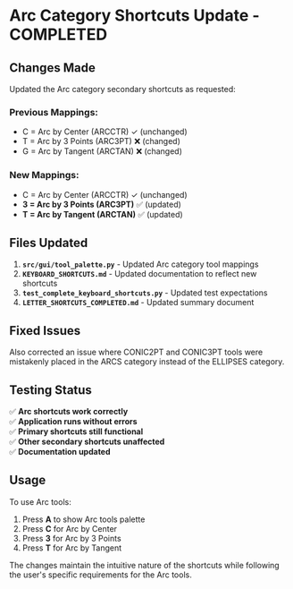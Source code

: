 # Arc Category Shortcuts Update - COMPLETED

## Changes Made

Updated the Arc category secondary shortcuts as requested:

### Previous Mappings:
- C = Arc by Center (ARCCTR) ✓ (unchanged)
- T = Arc by 3 Points (ARC3PT) ❌ (changed)
- G = Arc by Tangent (ARCTAN) ❌ (changed)

### New Mappings:
- C = Arc by Center (ARCCTR) ✓ (unchanged)
- **3 = Arc by 3 Points (ARC3PT)** ✅ (updated)
- **T = Arc by Tangent (ARCTAN)** ✅ (updated)

## Files Updated

1. **`src/gui/tool_palette.py`** - Updated Arc category tool mappings
2. **`KEYBOARD_SHORTCUTS.md`** - Updated documentation to reflect new shortcuts
3. **`test_complete_keyboard_shortcuts.py`** - Updated test expectations
4. **`LETTER_SHORTCUTS_COMPLETED.md`** - Updated summary document

## Fixed Issues

Also corrected an issue where CONIC2PT and CONIC3PT tools were mistakenly placed in the ARCS category instead of the ELLIPSES category.

## Testing Status

✅ **Arc shortcuts work correctly**  
✅ **Application runs without errors**  
✅ **Primary shortcuts still functional**  
✅ **Other secondary shortcuts unaffected**  
✅ **Documentation updated**  

## Usage

To use Arc tools:
1. Press **A** to show Arc tools palette
2. Press **C** for Arc by Center
3. Press **3** for Arc by 3 Points  
4. Press **T** for Arc by Tangent

The changes maintain the intuitive nature of the shortcuts while following the user's specific requirements for the Arc tools.

